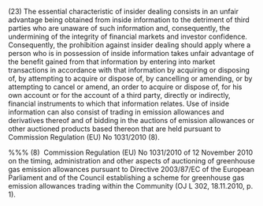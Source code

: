 (23) The essential characteristic of insider dealing consists in an unfair advantage being obtained from inside information to the detriment of third parties who are unaware of such information and, consequently, the undermining of the integrity of financial markets and investor confidence. Consequently, the prohibition against insider dealing should apply where a person who is in possession of inside information takes unfair advantage of the benefit gained from that information by entering into market transactions in accordance with that information by acquiring or disposing of, by attempting to acquire or dispose of, by cancelling or amending, or by attempting to cancel or amend, an order to acquire or dispose of, for his own account or for the account of a third party, directly or indirectly, financial instruments to which that information relates. Use of inside information can also consist of trading in emission allowances and derivatives thereof and of bidding in the auctions of emission allowances or other auctioned products based thereon that are held pursuant to Commission Regulation (EU) No 1031/2010 (8).

%%% (8)  Commission Regulation (EU) No 1031/2010 of 12 November 2010 on the timing, administration and other aspects of auctioning of greenhouse gas emission allowances pursuant to Directive 2003/87/EC of the European Parliament and of the Council establishing a scheme for greenhouse gas emission allowances trading within the Community (OJ L 302, 18.11.2010, p. 1).